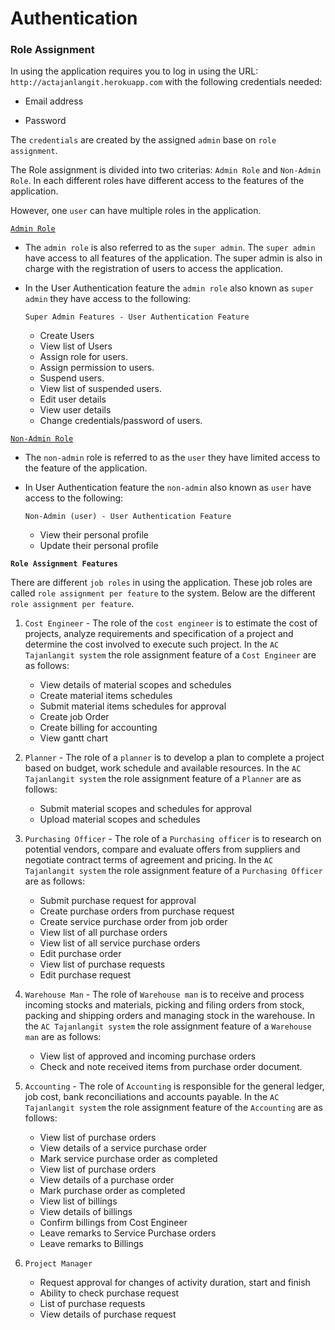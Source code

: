 # Authentication

### Role Assignment

In using the application requires you to log in using the URL: `http://actajanlangit.herokuapp.com` with the following credentials needed:

- Email address

- Password

 The `credentials` are created by the assigned `admin` base on `role assignment`. 

 The Role assignment is divided into two criterias: `Admin Role` and `Non-Admin Role`. In each different roles have different access to the features of the application. 

 However, one `user` can have multiple roles in the application.

<ins>`Admin Role`</ins>

- The `admin role` is also referred to as the `super admin`. The `super admin` have access to all features of the application. The super admin is also in charge with the registration of users to access the application.

- In the User Authentication feature the `admin role` also known as `super admin` they have access to the following:

    `Super Admin Features - User Authentication Feature`
        
    - Create Users
    - View list of Users
    - Assign role for users.
    - Assign permission to users.
    - Suspend users.
    - View list of suspended users.
    - Edit user details
    - View user details
    - Change credentials/password of users.

<ins>`Non-Admin Role`</ins>

- The `non-admin` role is referred to as the `user` they have limited access to the feature of the application.

- In User Authentication feature the `non-admin` also known as `user` have access to the following:

    `Non-Admin (user) - User Authentication Feature`

    - View their personal profile
    - Update their personal profile

<strong>`Role Assignment Features`</strong>

There are different `job roles` in using the application. These job roles are called `role assignment per feature` to the system. Below are the different `role assignment per feature`.

1. `Cost Engineer` - The role of the `cost engineer` is to estimate the cost of projects, analyze requirements and specification of a project and determine the cost involved to execute such project. In the `AC Tajanlangit system` the role assignment feature of a `Cost Engineer` are as follows:
    
    - View details of material scopes and schedules
    - Create material items schedules
    - Submit material items schedules for approval
    - Create job Order
    - Create billing for accounting
    - View gantt chart

2. `Planner` - The role of a `planner` is to develop a plan to complete a project based on budget, work schedule and available resources. In the `AC Tajanlangit system` the role assignment feature of a `Planner` are as follows:

    - Submit material scopes and schedules for approval
    - Upload material scopes and schedules 

3. `Purchasing Officer` - The role of a `Purchasing officer` is to research on potential vendors, compare and evaluate offers from suppliers and negotiate contract terms of agreement and pricing. In the `AC Tajanlangit system` the role assignment feature of a `Purchasing Officer` are as follows:

    - Submit purchase request for approval 
    - Create purchase orders from purchase request
    - Create service purchase order from job order
    - View list of all purchase orders
    - View list of all service purchase orders
    - Edit purchase order
    - View list of purchase requests
    - Edit purchase request

4. `Warehouse Man` - The role of `Warehouse man` is to receive and process incoming stocks and materials, picking and filing orders from stock, packing and shipping orders and managing stock in the warehouse. In the `AC Tajanlangit system` the role assignment feature of a `Warehouse man` are as follows: 

    - View list of approved and incoming purchase orders
    - Check and note received items from purchase order document.

5. `Accounting` - The role of `Accounting` is responsible for the general ledger, job cost, bank reconciliations and accounts payable. In the `AC Tajanlangit system` the role assignment feature of the `Accounting` are as follows:

    - View list of purchase orders
    - View details of a service purchase order
    - Mark service purchase order as completed
    - View list of purchase orders 
    - View details of a purchase order
    - Mark purchase order as completed
    - View list of billings
    - View details of billings
    - Confirm billings from Cost Engineer
    - Leave remarks to Service Purchase orders
    - Leave remarks to Billings

6. `Project Manager`

    - Request approval for changes of activity duration, start and finish
    - Ability to check purchase request
    - List of purchase requests
    - View details of purchase request
